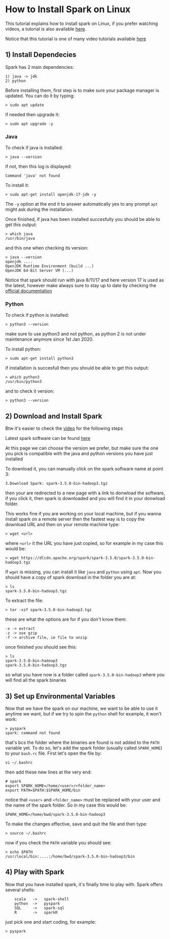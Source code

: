 # How to Install Spark on Linux
This tutorial explains how to install spark on Linux,
if you prefer watching videos, a tutorial is also available [here](TODO).

Notice that this tutorial is one of many video tutorials available
[here](TODO)

## 1) Install Dependecies
Spark has 2 main dependencies:

    1) java -> jdk
    2) python

Before installing them, first step is to make sure your package manager is updated.
You can do it by typing:

    > sudo apt update

if needed then upgrade it:

    > sudo apt upgrade -y

### Java
To check if java is installed:

    > java --version

if not, then this log is displayed:

    Command 'java' not found

To install it:

    > sudo apt-get install openjdk-17-jdk -y

The `-y` option at the end it to answer automatically yes to any prompt
`apt` might ask during the installation. 

Once finished, if java has been installed succesfully you should
be able to get this output:

    > which java
    /usr/bin/java

and this one when checking its version:

    > java --version
    openjdk .... 
    OpenJDK Runtime Environment (build ...)
    OpenJDK 64-Bit Server VM (...)

Notice that spark should run with java 8/11/17 and here version 17 is used
as the latest, however make always sure to stay up to date by checking 
the [official documentation](https://spark.apache.org/docs/latest/)

### Python
To check if python is installed:

    > python3 --version

make sure to use python3 and not python, as python 2 is not under maintenance
anymore since 1st Jan 2020.

To install python:

    > sudo apt-get install python3

if installation is succesfull then you should be able to get this output:

    > which python3
    /usr/bin/python3

and to check it version:

    > python3 --version

## 2) Download and Install Spark
Btw it's easier to check the [video](TODO) for the following steps

Latest spark software can be found [here](https://spark.apache.org/downloads.html)

At this page we can choose the version we prefer, but make sure the one you pick
is compatible with the java and python versions you have just installed

To download it, you can manually click on the spark software name at point 3:

    3.Download Spark: spark-3.5.0-bin-hadoop3.tgz

then your are redirected to a new page with a link to donwload the software,
if you click it, then spark is downloaded and you will find it in your donwload folder.

This works fine if you are working on your local machine, 
but if you wanna install spark on a remote server then the fastest way 
is to copy the download URL and then on your remote machine type:

    > wget <url>

where `<url>` it the URL you have just copied, so for example in my case this would be:
    
    > wget https://dlcdn.apache.org/spark/spark-3.5.0/spark-3.5.0-bin-hadoop3.tgz 

If `wget` is missing, you can install it like `java` and `python` using `apt`.
Now you should have a copy of spark download in the folder you are at:

    > ls
    spark-3.5.0-bin-hadoop3.tgz 

To extract the file:

    > tar -xzf spark-3.5.0-bin-hadoop3.tgz

these are what the options are for if you don't know them:

    -x -> extract 
    -z -> use gzip
    -f -> archive file, ie file to unzip

once finished you should see this:

    > ls 
    spark-3.5.0-bin-hadoop3
    spark-3.5.0-bin-hadoop3.tgz 
   
so what you have now is a folder called `spark-3.5.0-bin-hadoop3` where
you will find all the spark binaries

## 3) Set up Environmental Variables
Now that we have the spark on our machine, we want to be able to use it
anytime we want, but if we try to spin the `python` shell for example, it won't work:

    > pyspark
    spark: command not found

that's bcs the folder where the binaries are found is not added to the `PATH` variable yet.
To do so, let's add the spark folder (usually called `SPARK_HOME`) to your `bash.rc` file.
First let's open the file by:

    vi ~/.bashrc

then add these new lines at the very end:

    # spark
    export SPARK_HOME=/home/<user>/<folder_name>
    export PATH=$PATH:$SPARK_HOME/bin

notice that `<user>` and `<folder_name>` must be replaced with
your user and the name of the spark folder.
So in my case this would be:

    SPARK_HOME=/home/bwd/spark-3.5.0-bin-hadoop3

To make the changes effective, save and quit the file and then type:

    > source ~/.bashrc

now if you check the `PATH` variable you should see:

    > echo $PATH
    /usr/local/bin:....:/home/bwd/spark-3.5.0-bin-hadoop3/bin

## 4) Play with Spark
Now that you have installed spark, it's finally time to play with.
Spark offers several shells:

        scala   ->   spark-shell
        python  ->   pyspark
        SQL     ->   spark-sql
        R       ->   sparkR

just pick one and start coding, for example:

    > pyspark
